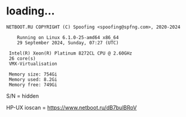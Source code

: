 # loading...
```
NETBOOT.RU COPYRIGHT (C) Spoofing <spoofing@spfng.com>, 2020-2024

	Running on Linux 6.1.0-25-amd64 x86_64
	29 September 2024, Sunday, 07:27 (UTC)

 Intel(R) Xeon(R) Platinum 8272CL CPU @ 2.60GHz
 26 core(s)
 VMX-Virtualisation

 Memory size: 754Gi
 Memory used: 8.2Gi
 Memory free: 749Gi
```
S/N = hidden

HP-UX ioscan = https://www.netboot.ru/dB7bulBRoV
